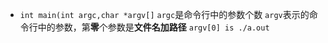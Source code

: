 - `int main(int argc,char *argv[]`
	`argc`是命令行中的参数个数
	`argv`表示的命令行中的参数，第**零**个参数是**文件名加路径**
	`argv[0] is ./a.out`
